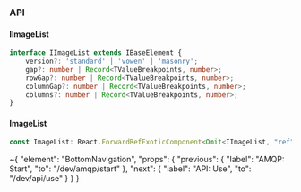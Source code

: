 

### API

#### IImageList

```ts
interface IImageList extends IBaseElement {
    version?: 'standard' | 'vowen' | 'masonry';
    gap?: number | Record<TValueBreakpoints, number>;
    rowGap?: number | Record<TValueBreakpoints, number>;
    columnGap?: number | Record<TValueBreakpoints, number>;
    columns?: number | Record<TValueBreakpoints, number>;
}
```

#### ImageList

```ts
const ImageList: React.ForwardRefExoticComponent<Omit<IImageList, "ref"> & React.RefAttributes<unknown>>;
```


~{
  "element": "BottomNavigation",
  "props": {
    "previous": {
      "label": "AMQP: Start",
      "to": "/dev/amqp/start"
    },
    "next": {
      "label": "API: Use",
      "to": "/dev/api/use"
    }
  }
}
